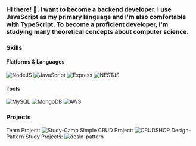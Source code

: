 ### Hi there! 👋. I want to become a backend developer. I use JavaScript as my primary language and I'm also comfortable with TypeScript. To become a proficient developer, I'm studying many theoretical concepts about computer science.

### Skills
#### Flatforms & Languages
![NodeJS](https://img.shields.io/badge/node.js-6DA55F?style=for-the-badge&logo=node.js&logoColor=white)
![JavaScript](https://img.shields.io/badge/javascript-%23323330.svg?style=for-the-badge&logo=javascript&logoColor=%23F7DF1E)
![Express](https://img.shields.io/badge/Express-000000?style=for-the-badge&logo=Express&logoColor=white)
![NESTJS](https://img.shields.io/badge/nestjs-E0234E?style=for-the-badge&logo=nestjs&logoColor=white)

#### Tools
![MySQL](https://img.shields.io/badge/mysql-%2300f.svg?style=for-the-badge&logo=mysql&logoColor=white)
![MongoDB](https://img.shields.io/badge/MongoDB-%234ea94b.svg?style=for-the-badge&logo=mongodb&logoColor=white)
![AWS](https://img.shields.io/badge/AWS-%23FF9900.svg?style=for-the-badge&logo=amazon-aws&logoColor=white)

### Projects
Team Project: ![Study-Camp](https://github.com/wlals7565/study_camp_db_server2?tab=readme-ov-file)
Simple CRUD Project: ![CRUDSHOP](https://github.com/wlals7565/CURDSHOP3)
Design-Pattern Study Projects: ![desin-pattern](https://github.com/wlals7565/design-pattern)

<!--
**wlals7565/wlals7565** is a ✨ _special_ ✨ repository because its `README.md` (this file) appears on your GitHub profile.

Here are some ideas to get you started:

- 🔭 I’m currently working on ...
- 🌱 I’m currently learning ...
- 👯 I’m looking to collaborate on ...
- 🤔 I’m looking for help with ...
- 💬 Ask me about ...
- 📫 How to reach me: ...
- 😄 Pronouns: ...
- ⚡ Fun fact: ...
-->
